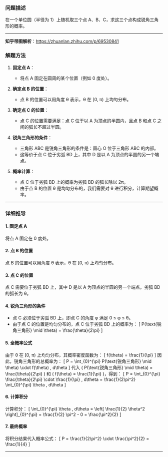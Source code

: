 

### 问题描述

在一个单位圆（半径为 1）上随机取三个点 A、B、C，求这三个点构成锐角三角形的概率。

---
**知乎带图解析**：https://zhuanlan.zhihu.com/p/69530841

### 解题方法

1. **固定点 A**：
   - 将点 A 固定在圆周的某个位置（例如 0 度处）。

2. **确定点 B 的位置**：
   - 点 B 的位置可以用角度 θ 表示，θ 在 [0, π) 上均匀分布。

3. **确定点 C 的位置**：
   - 点 C 的位置需要满足：点 C 位于以 A 为顶点的半圆内，且点 B 和点 C 之间的弧长不超过半圆。

4. **锐角三角形的条件**：
   - 三角形 ABC 是锐角三角形的条件是：圆心 O 位于三角形 ABC 的内部。
   - 这等价于点 C 位于劣弧 BD 上，其中 D 是以 A 为顶点的半圆的另一个端点。

5. **概率计算**：
   - 点 C 位于劣弧 BD 上的概率为劣弧 BD 的弧长除以 2π。
   - 由于点 B 的位置 θ 是均匀分布的，我们需要对 θ 进行积分，计算期望概率。

---

### 详细推导

#### 1. 固定点 A
将点 A 固定在 0 度处。

#### 2. 点 B 的位置
点 B 的位置可以用角度 θ 表示，θ 在 [0, π) 上均匀分布。

#### 3. 点 C 的位置
点 C 需要位于劣弧 BD 上，其中 D 是以 A 为顶点的半圆的另一个端点。劣弧 BD 的弧长为 θ。

#### 4. 锐角三角形的条件
- 点 C 必须位于劣弧 BD 上，即点 C 的角度 φ 满足 0 ≤ φ ≤ θ。
- 由于点 C 的位置是均匀分布的，点 C 位于劣弧 BD 上的概率为：
  \[
  P(\text{锐角三角形} \mid \theta) = \frac{\theta}{2\pi}
  \]

#### 5. 全概率公式
由于 θ 在 [0, π) 上均匀分布，其概率密度函数为：
\[
f(\theta) = \frac{1}{\pi}
\]
因此，锐角三角形的总概率为：
\[
P = \int_{0}^{\pi} P(\text{锐角三角形} \mid \theta) \cdot f(\theta) \, d\theta
\]
代入 \( P(\text{锐角三角形} \mid \theta) = \frac{\theta}{2\pi} \) 和 \( f(\theta) = \frac{1}{\pi} \)，得到：
\[
P = \int_{0}^{\pi} \frac{\theta}{2\pi} \cdot \frac{1}{\pi} \, d\theta = \frac{1}{2\pi^2} \int_{0}^{\pi} \theta \, d\theta
\]

#### 6. 计算积分
计算积分：
\[
\int_{0}^{\pi} \theta \, d\theta = \left[ \frac{1}{2} \theta^2 \right]_{0}^{\pi} = \frac{1}{2} \pi^2 - 0 = \frac{\pi^2}{2}
\]

#### 7. 最终概率
将积分结果代入概率公式：
\[
P = \frac{1}{2\pi^2} \cdot \frac{\pi^2}{2} = \frac{1}{4}
\]

---